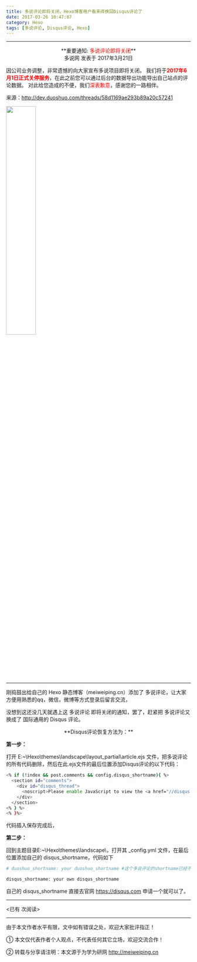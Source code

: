 ```yaml
---
title: 多说评论即将关闭，Hexo博客用户看来得换回Disqus评论了
date: 2017-03-26 10:47:07
category: Hexo
tags: [多说评论, Disqus评论, Hexo]
---
```


---




<center>**重要通知: <font color=red>多说评论即将关闭</font>**</center>

<center>多说网 发表于 2017年3月21日</center>

因公司业务调整，非常遗憾的向大家宣布多说项目即将关闭。 我们将于<font color=red>**2017年6月1日正式关停服务**</font>，在此之前您可以通过后台的数据导出功能导出自己站点的评论数据。 对此给您造成的不便，我们<font color=red>深表歉意</font>，感谢您的一路相伴。

<!-- more -->

来源：http://dev.duoshuo.com/threads/58d1169ae293b89a20c57241

<img src="http://i1.piimg.com/567571/acd597d228553825.jpg" width=40% align=center> 

---------

刚捣鼓出给自己的 Hexo 静态博客（meiweiping.cn）添加了 多说评论，让大家方便用熟悉的qq，微信，微博等方式登录后留言交流，

没想到这还没几天就遇上这 多说评论 即将关闭的通知，罢了，赶紧把 多说评论又换成了 国际通用的  Disqus 评论。

 

<center>**Disqus评论恢复方法为：**</center>

 

**第一步：**

打开 E:\~\Hexo\themes\landscape\layout\_partial\article.ejs 文件，把多说评论 的所有代码删除，然后在此.ejs文件的最后位置添加Disqus评论的以下代码：


``` bash
<% if (!index && post.comments && config.disqus_shortname){ %>
  <section id="comments">
    <div id="disqus_thread">
      <noscript>Please enable JavaScript to view the <a href="//disqus.com/?ref_noscript">comments powered by Disqus.</a></noscript>
    </div>
  </section>
<% } %>
<% }%>
```

代码插入保存完成后，

 

**第二步：**

回到主题目录E:\~\Hexo\themes\landscape\，打开其 \_config.yml 文件，在最后位置添加自己的 disqus_shortname，代码如下

``` bash
# duoshuo_shortname: your duoshuo_shortname #这个多说评论的shortname已经不需要了。

disqus_shortname: your own disqus_shortname 
```

自己的 disqus_shortname 直接去官网 https://disqus.com 申请一个就可以了。










---

<span id="busuanzi_container_page_pv">
<已有 <span id="busuanzi_value_page_pv"></span> 次阅读>
</span>

---


由于本文作者水平有限，文中如有错误之处，欢迎大家批评指正！

① 本文仅代表作者个人观点，不代表任何其它立场，欢迎交流合作！

② 转载与分享请注明：本文源于为学为研网 http://meiweiping.cn